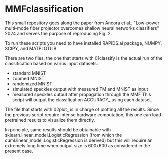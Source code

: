 # MMFclassification

This small repository goes along the paper from Ancora et al., "Low-power multi-mode fiber projector overcomes shallow neural networks classifiers" 2024 and serves the purpose of reproducing Fig. 2.

To run these scripts you need to have installed RAPIDS.ai package, NUMPY, SCIPY, and MATPLOTLIB.

There are two files, the one that starts with 01classify is the actual run of the classification based on varius input datasets:
- standard MNIST
- zoomed MNIST
- randomized MNIST
- simulated speckles output with measured TM and MNIST as input
- measured speckles output after propagation through the MMF
This script will output the classification ACCURACY_ using each dataset.

The file that starts with 02plot_ is in charge of plotting all the results. Since the previous script require intense hardware computation, this one can load pretrained results to visualize them directly.

In principle, same results should be obtainable with sklearn.linear_model.LogisticRegression (from which the cuml.linear_model.LogisticRegression is derived) but this will require an extremely long time when output size is 600x600 as considered in the present case.
